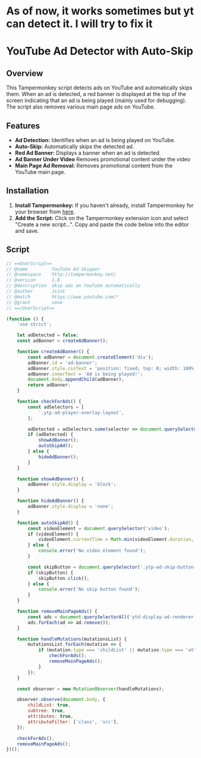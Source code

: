 # As of now, it works sometimes but yt can detect it. I will try to fix it

# YouTube Ad Detector with Auto-Skip

## Overview

This Tampermonkey script detects ads on YouTube and automatically skips them. When an ad is detected, a red banner is displayed at the top of the screen indicating that an ad is being played (mainly used for debugging). The script also removes various main page ads on YouTube.

## Features

- **Ad Detection:** Identifies when an ad is being played on YouTube.
- **Auto-Skip:** Automatically skips the detected ad.
- **Red Ad Banner:** Displays a banner when an ad is detected.
- **Ad Banner Under Video** Removes promotional content under the video
- **Main Page Ad Removal:** Removes promotional content from the YouTube main page.

## Installation

1. **Install Tampermonkey:** If you haven't already, install Tampermonkey for your browser from [here](https://www.tampermonkey.net/).
2. **Add the Script:** Click on the Tampermonkey extension icon and select "Create a new script...". Copy and paste the code below into the editor and save.

## Script

```javascript
// ==UserScript==
// @name         YouTube Ad Skipper
// @namespace    http://tampermonkey.net/
// @version      1.8
// @description  Skip ads on YouTube automatically
// @author       Jxint
// @match        https://www.youtube.com/*
// @grant        none
// ==/UserScript==

(function () {
    'use strict';

    let adDetected = false;
    const adBanner = createAdBanner();

    function createAdBanner() {
        const adBanner = document.createElement('div');
        adBanner.id = 'ad-banner';
        adBanner.style.cssText = 'position: fixed; top: 0; width: 100%; background-color: red; color: white; text-align: center; padding: 10px; z-index: 10000; display: none;';
        adBanner.innerText = 'Ad is being played!';
        document.body.appendChild(adBanner);
        return adBanner;
    }

    function checkForAds() {
        const adSelectors = [
            '.ytp-ad-player-overlay-layout',
        ];

        adDetected = adSelectors.some(selector => document.querySelector(selector));
        if (adDetected) {
            showAdBanner();
            autoSkipAd();
        } else {
            hideAdBanner();
        }
    }

    function showAdBanner() {
        adBanner.style.display = 'block';
    }

    function hideAdBanner() {
        adBanner.style.display = 'none';
    }

    function autoSkipAd() {
        const videoElement = document.querySelector('video');
        if (videoElement) {
            videoElement.currentTime = Math.min(videoElement.duration, videoElement.currentTime + 10);
        } else {
            console.error('No video element found');
        }

        const skipButton = document.querySelector('.ytp-ad-skip-button-text');
        if (skipButton) {
            skipButton.click();
        } else {
            console.error('No skip button found');
        }
    }

    function removeMainPageAds() {
        const ads = document.querySelectorAll('ytd-display-ad-renderer, ytd-promoted-sparkles-web-renderer, ytd-rich-item-renderer:has(ytd-ad-slot-renderer), ytd-badge-supported-renderer, #player-ads, #masthead-ad');
        ads.forEach(ad => ad.remove());
    }

    function handleMutations(mutationsList) {
        mutationsList.forEach(mutation => {
            if (mutation.type === 'childList' || mutation.type === 'attributes') {
                checkForAds();
                removeMainPageAds();
            }
        });
    }

    const observer = new MutationObserver(handleMutations);

    observer.observe(document.body, {
        childList: true,
        subtree: true,
        attributes: true,
        attributeFilter: ['class', 'src'],
    });

    checkForAds();
    removeMainPageAds();
})();
```
